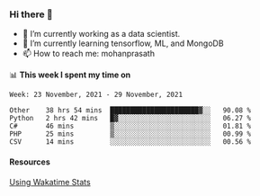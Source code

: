 ### Hi there 👋

- 🔭 I’m currently working as a data scientist.
- 🌱 I’m currently learning tensorflow, ML, and MongoDB
- 📫 How to reach me: mohanprasath

📊 **This week I spent my time on**
<!--START_SECTION:waka-->
```text
Week: 23 November, 2021 - 29 November, 2021

Other    38 hrs 54 mins  ██████████████████████▓░░   90.08 % 
Python   2 hrs 42 mins   █▓░░░░░░░░░░░░░░░░░░░░░░░   06.27 % 
C#       46 mins         ▒░░░░░░░░░░░░░░░░░░░░░░░░   01.81 % 
PHP      25 mins         ▒░░░░░░░░░░░░░░░░░░░░░░░░   00.99 % 
CSV      14 mins         ░░░░░░░░░░░░░░░░░░░░░░░░░   00.56 % 
```
<!--END_SECTION:waka-->

#### Resources
[Using Wakatime Stats](https://github.com/marketplace/actions/waka-readme)
